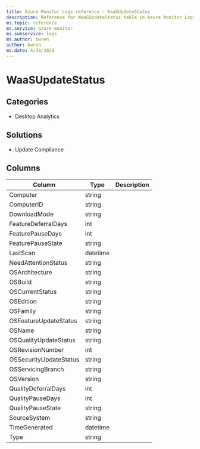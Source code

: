 ```yaml
---
title: Azure Monitor Logs reference - WaaSUpdateStatus
description: Reference for WaaSUpdateStatus table in Azure Monitor Logs.
ms.topic: reference
ms.service: azure-monitor
ms.subservice: logs
ms.author: bwren
author: bwren
ms.date: 4/30/2020
---
```


# WaaSUpdateStatus

 

## Categories

- Desktop Analytics
## Solutions

- Update Compliance




## Columns

|Column|Type|Description|
|---|---|---|
|Computer|string||
|ComputerID|string||
|DownloadMode|string||
|FeatureDeferralDays|int||
|FeaturePauseDays|int||
|FeaturePauseState|string||
|LastScan|datetime||
|NeedAttentionStatus|string||
|OSArchitecture|string||
|OSBuild|string||
|OSCurrentStatus|string||
|OSEdition|string||
|OSFamily|string||
|OSFeatureUpdateStatus|string||
|OSName|string||
|OSQualityUpdateStatus|string||
|OSRevisionNumber|int||
|OSSecurityUpdateStatus|string||
|OSServicingBranch|string||
|OSVersion|string||
|QualityDeferralDays|int||
|QualityPauseDays|int||
|QualityPauseState|string||
|SourceSystem|string||
|TimeGenerated|datetime||
|Type|string||
